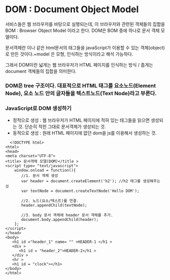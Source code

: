 # DOM : Document Object Model

서비스들은 웹 브라우저를 바탕으로 실행되는데, 이 브라우저와 관련된 객체들의 집합을 BOM : Browser Object Model 이라고 한다. DOM은 BOM 중에 하나로 문서 객체 모델이다.

문서객체란 <html> 이나 <body> 같은 html문서의 태그들을 javaScript가 이용할 수 있는 객체(object)로 만든 것이다.+model 은 모형, 인식하는 방식이라고 해석 가능하다. 
  
  그래서 DOM이란 넓게는 웹 브라우저가 HTML 페이지를 인식하는 방식 / 좁게는 document 객체들의 집합을 의미한다.
  
   ### DOM은 tree 구조이다. 대표적으로 HTML 태그를 요소노드(Element Node), 요소 노드 안의 글자들을 텍스트노드(Text Node)라고 부른다.
  
  
  ### JavaScript로 DOM 생성하기
  - 정적으로 생성 : 웹 브라우저가 HTML 페이지에 적혀 있는 태그들을 읽으면 생성되는 것. 단순히 적힌 그대로 문서객체가 생성되는 것.
  - 동적으로 생성 : 원래 HTML 페이지에 없던 dom을 js를 이용해서 생성하는 것. 
  
```
  <!DOCTYPE html>
<html>
<head>
<meta charset="UTF-8">
<title> 문서객체 모델(DOM)</title >
<script type= "text/javascript">
    window.onload = function(){
       //1. 문서 객체 생성
       var header = document.createElement('h2'); //h2 태그를 생성해주는 것
       var textNode = document.createTextNode('Hello DOM');

       //2. 노드(요소/텍스트)를 연결.
       header.appendChild(textNode);

       //3. body 문서 객체에 header 문서 객체를 추가.
       document.body.appendChild(header);
    };
</script>
</head>
<body>
   <h1 id ="header_1" name= "" >HEADER-1 </h1 >
   <div >
      <h1 id = "header_2">HEADER-2</h1 >
   </div >
   <hr >
   <h1 id = "clock"></h1>
</body>
</html>
```
